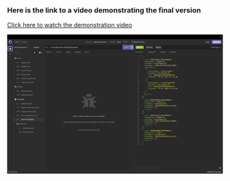 ### Here is the link to a video demonstrating the final version 

[Click here to watch the demonstration video](https://www.dropbox.com/s/0955qhmxyc1onbj/Video%20Mar%2007%202023%2C%202%2035%2002%20PM.mov?dl=0)



![This is a screen shot of testing done in Insomnia.](./assets/insinsomniascreenshot.png)
